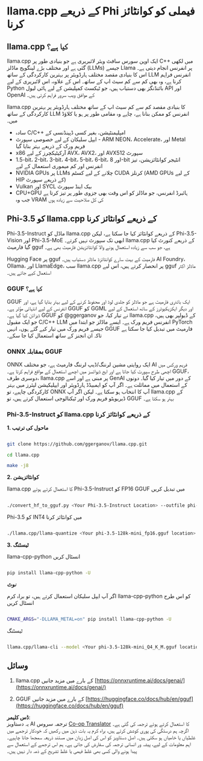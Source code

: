 <!--
CO_OP_TRANSLATOR_METADATA:
{
  "original_hash": "2a7aaeb42235207ba74581473b305581",
  "translation_date": "2025-04-03T07:04:20+00:00",
  "source_file": "md\\01.Introduction\\04\\UsingLlamacppQuantifyingPhi.md",
  "language_code": "ur"
}
-->
# **llama.cpp کے ذریعے Phi فیملی کو کوانٹائز کرنا**

## **llama.cpp کیا ہے؟**

llama.cpp ایک اوپن سورس سافٹ ویئر لائبریری ہے جو بنیادی طور پر C++ میں لکھی گئی ہے اور مختلف بڑے لینگویج ماڈلز (LLMs) جیسے Llama پر انفرنس انجام دیتی ہے۔ اس کا بنیادی مقصد مختلف ہارڈویئر پر بہترین کارکردگی کے ساتھ LLM انفرنس فراہم کرنا ہے، وہ بھی کم سے کم سیٹ اپ کے ساتھ۔ اس کے علاوہ، اس لائبریری کے لیے Python بائنڈنگز بھی دستیاب ہیں، جو ٹیکسٹ کمپلیشن کے لیے ہائی لیول API اور OpenAI کے موافق ویب سرور فراہم کرتی ہیں۔

llama.cpp کا بنیادی مقصد کم سے کم سیٹ اپ کے ساتھ مختلف ہارڈویئر پر بہترین کارکردگی کے ساتھ LLM انفرنس کو ممکن بنانا ہے، چاہے وہ مقامی طور پر ہو یا کلاؤڈ میں۔

- سادہ C/C++ امپلیمنٹیشن، بغیر کسی ڈپینڈنسی کے
- ایپل سلیکان کے لیے خصوصی سپورٹ - ARM NEON، Accelerate، اور Metal فریم ورک کے ذریعے بہتر بنایا گیا
- x86 آرکیٹیکچرز کے لیے AVX، AVX2، اور AVX512 سپورٹ
- 1.5-bit، 2-bit، 3-bit، 4-bit، 5-bit، 6-bit، اور 8-bit انٹیجر کوانٹائزیشن، تیز انفرنس اور کم میموری استعمال کے لیے
- NVIDIA GPUs پر LLMs چلانے کے لیے کسٹم CUDA کرنلز (AMD GPUs کے لیے HIP کے ذریعے سپورٹ)
- Vulkan اور SYCL بیک اینڈ سپورٹ
- CPU+GPU ہائبرڈ انفرنس، جو ماڈلز کو اس وقت بھی جزوی طور پر تیز کرتا ہے جب وہ VRAM کی کل صلاحیت سے زیادہ ہوں

## **Phi-3.5 کو llama.cpp کے ذریعے کوانٹائز کرنا**

Phi-3.5-Instruct ماڈل کو llama.cpp کے ذریعے کوانٹائز کیا جا سکتا ہے، لیکن Phi-3.5-Vision اور Phi-3.5-MoE ابھی تک سپورٹ نہیں کرتے۔ llama.cpp کے ذریعے کنورٹ کیا گیا فارمیٹ gguf ہے، جو سب سے زیادہ استعمال ہونے والا کوانٹائزیشن فارمیٹ بھی ہے۔

Hugging Face پر gguf فارمیٹ کے بہت سارے کوانٹائزڈ ماڈلز دستیاب ہیں۔ AI Foundry، Ollama، اور LlamaEdge، سب llama.cpp پر انحصار کرتے ہیں، اس لیے gguf ماڈلز اکثر استعمال کیے جاتے ہیں۔

### **GGUF کیا ہے؟**

GGUF ایک بائنری فارمیٹ ہے جو ماڈلز کو جلدی لوڈ اور محفوظ کرنے کے لیے بہتر بنایا گیا ہے، اور انفرنس کے لیے انتہائی مؤثر ہے۔ GGUF کو GGML اور دیگر ایکزیکیوٹرز کے ساتھ استعمال کے لیے ڈیزائن کیا گیا ہے۔ GGUF کو @ggerganov نے تیار کیا، جو llama.cpp کے ڈیولپر بھی ہیں، جو ایک مقبول C/C++ LLM انفرنس فریم ورک ہے۔ ایسے ماڈلز جو ابتدا میں PyTorch جیسے فریم ورک میں تیار کیے گئے ہوں، انہیں GGUF فارمیٹ میں تبدیل کیا جا سکتا ہے تاکہ ان انجنز کے ساتھ استعمال کیا جا سکے۔

### **ONNX بمقابلہ GGUF**

ONNX ایک روایتی مشین لرننگ/ڈیپ لرننگ فارمیٹ ہے، جو مختلف AI فریم ورکس میں اچھی طرح سپورٹ کیا جاتا ہے اور ایج ڈیوائسز میں اچھے استعمال کے مواقع فراہم کرتا ہے۔ GGUF، دوسری طرف، llama.cpp پر مبنی ہے اور اسے GenAI کے دور میں تیار کیا گیا۔ دونوں کے استعمال میں مماثلت ہے۔ اگر آپ کو ایمبیڈڈ ہارڈویئر اور ایپلیکیشن لیئرز میں بہتر کارکردگی چاہیے، تو ONNX آپ کا انتخاب ہو سکتا ہے۔ لیکن اگر آپ llama.cpp کے ڈیریویٹو فریم ورک اور ٹیکنالوجی استعمال کرتے ہیں، تو GGUF بہتر ہو سکتا ہے۔

### **Phi-3.5-Instruct کو llama.cpp کے ذریعے کوانٹائز کرنا**

**1. ماحول کی ترتیب**


```bash

git clone https://github.com/ggerganov/llama.cpp.git

cd llama.cpp

make -j8

```


**2. کوانٹائزیشن**

llama.cpp کا استعمال کرتے ہوئے Phi-3.5-Instruct کو FP16 GGUF میں تبدیل کریں


```bash

./convert_hf_to_gguf.py <Your Phi-3.5-Instruct Location> --outfile phi-3.5-128k-mini_fp16.gguf

```

Phi-3.5 کو INT4 میں کوانٹائز کرنا


```bash

./llama.cpp/llama-quantize <Your phi-3.5-128k-mini_fp16.gguf location> ./gguf/phi-3.5-128k-mini_Q4_K_M.gguf Q4_K_M

```


**3. ٹیسٹنگ**

llama-cpp-python انسٹال کریں


```bash

pip install llama-cpp-python -U

```

***نوٹ*** 

اگر آپ ایپل سلیکان استعمال کرتے ہیں، تو براہ کرم llama-cpp-python کو اس طرح انسٹال کریں


```bash

CMAKE_ARGS="-DLLAMA_METAL=on" pip install llama-cpp-python -U

```

ٹیسٹنگ 


```bash

llama.cpp/llama-cli --model <Your phi-3.5-128k-mini_Q4_K_M.gguf location> --prompt "<|user|>\nCan you introduce .NET<|end|>\n<|assistant|>\n"  --gpu-layers 10

```



## **وسائل**

1. llama.cpp کے بارے میں مزید جانیں [https://onnxruntime.ai/docs/genai/](https://onnxruntime.ai/docs/genai/)

2. GGUF کے بارے میں مزید جانیں [https://huggingface.co/docs/hub/en/gguf](https://huggingface.co/docs/hub/en/gguf)

**ڈس کلیمر**:  
یہ دستاویز AI ترجمہ سروس [Co-op Translator](https://github.com/Azure/co-op-translator) کا استعمال کرتے ہوئے ترجمہ کی گئی ہے۔ اگرچہ ہم درستگی کی پوری کوشش کرتے ہیں، براہ کرم یہ بات ذہن میں رکھیں کہ خودکار ترجمے میں غلطیاں یا خامیاں ہو سکتی ہیں۔ اصل دستاویز کو اس کی اصل زبان میں مستند ذریعہ سمجھا جانا چاہیے۔ اہم معلومات کے لیے، پیشہ ور انسانی ترجمہ کی سفارش کی جاتی ہے۔ ہم اس ترجمے کے استعمال سے پیدا ہونے والی کسی بھی غلط فہمی یا غلط تشریح کے ذمہ دار نہیں ہیں۔